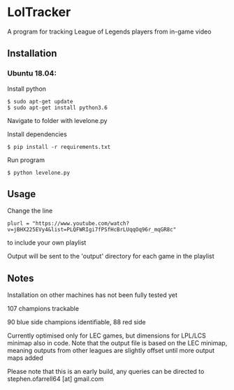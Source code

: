 # LolTracker

A program for tracking League of Legends players from in-game video

## Installation

### Ubuntu 18.04:

Install python

```
$ sudo apt-get update
$ sudo apt-get install python3.6
```
Navigate to folder with levelone.py

Install dependencies
```
$ pip install -r requirements.txt
```
Run program

```
$ python levelone.py
```

## Usage

Change the line
```
plurl = "https://www.youtube.com/watch?v=jBHX225EVy4&list=PLQFWRIgi7fPSfHcBrLUqqOq96r_mqGR8c"
```
to include your own playlist

Output will be sent to the 'output' directory for each game in the playlist

## Notes

Installation on other machines has not been fully tested yet

107 champions trackable

90 blue side champions identifiable, 88 red side

Currently optimised only for LEC games, but dimensions for LPL/LCS minimap also in code. 
Note that the output file is based on the LEC minimap, meaning outputs from other leagues are slightly offset until more output maps added

Please note that this is an early build, any queries can be directed to stephen.ofarrell64 [at] gmail.com
